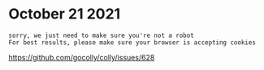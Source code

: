 # October 21 2021

~~~
sorry, we just need to make sure you're not a robot
For best results, please make sure your browser is accepting cookies
~~~

https://github.com/gocolly/colly/issues/628
